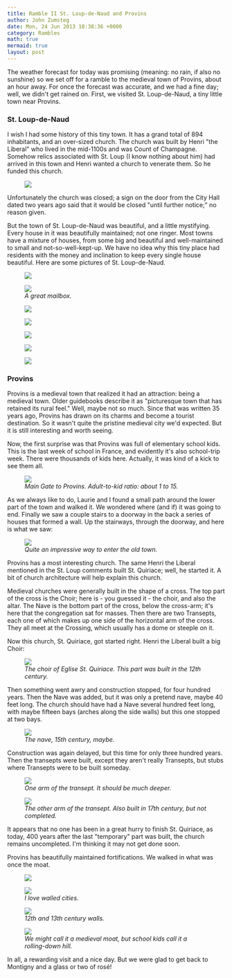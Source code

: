```yaml
---
title: Ramble II St. Loup-de-Naud and Provins
author: John Zumsteg
date: Mon, 24 Jun 2013 18:38:36 +0000
category: Rambles
math: true
mermaid: true
layout: post
---
```

The weather forecast for today was promising (meaning: no rain, if also no sunshine) so we set off for a ramble to the medieval town of Provins, about an hour away. For once the forecast was accurate, and we had a fine day; well, we didn't get rained on. First, we visited St. Loup-de-Naud, a tiny little town near Provins.

<h3 font-family="helvectica">St. Loup-de-Naud</h3>
I wish I had some history of this tiny town. It has a grand total of 894 inhabitants, and an over-sized church. The church was built by Henri "the Liberal" who lived in the mid-1100s and was Count of Champagne. Somehow relics associated with St. Loup (I know nothing about him) had arrived in this town and Henri wanted a church to venerate them. So he funded this church. 
<figure class = "landscape">
	<img src="{{site.url}}/assets/images/2013/06/IMG_4984.jpg"/>
	<figcaption></figcaption>
</figure>


Unfortunately the church was closed; a sign on the door from the City Hall dated two years ago said that it would be closed "until further notice;" no reason given.

But the town of St. Loup-de-Naud was beautiful, and a little mystifying. Every house in it was beautifully maintained; not one ringer. Most towns have a mixture of houses, from some big and beautiful and well-maintained to small and not-so-well-kept-up. We have no idea why this tiny place had residents with the money and inclination to keep every single house beautiful. Here are some pictures of St. Loup-de-Naud.
<figure class = "portrait">
	<img src="{{site.url}}/assets/images/2013/06/IMG_4996.jpg"/>
	<figcaption></figcaption>
</figure>


<figure class = "portrait">
	<img src="{{site.url}}/assets/images/2013/06/IMG_5000.jpg"/>
	<figcaption><em>A great mailbox.</em></figcaption>
</figure>

<figure class = "landscape">
	<img src="{{site.url}}/assets/images/2013/06/IMG_5001.jpg"/>
	<figcaption></figcaption>
</figure>

<figure class = "portrait">
	<img src="{{site.url}}/assets/images/2013/06/IMG_5003.jpg"/>
	<figcaption></figcaption>
</figure>

<figure class = "portrait">
	<img src="{{site.url}}/assets/images/2013/06/IMG_4999.jpg"/>
	<figcaption></figcaption>
</figure>

<figure class = "landscape">
	<img src="{{site.url}}/assets/images/2013/06/IMG_50052.jpg"/>
	<figcaption></figcaption>
</figure>

<figure class = "portrait">
	<img src="{{site.url}}/assets/images/2013/06/IMG_49871.jpg"/>
	<figcaption></figcaption>
</figure>


<h3>Provins</h3>
Provins is a medieval town that realized it had an attraction: being a medieval town. Older guidebooks describe it as "picturesque town that has retained its rural feel." Well, maybe not so much. Since that was written 35 years ago, Provins has drawn on its charms and become a tourist destination. So it wasn't quite the pristine medieval city we'd expected. But it is still interesting and worth seeing.

Now, the first surprise was that Provins was full of elementary school kids. This is the last week of school in France, and evidently it's also school-trip week. There were thousands of kids here. Actually, it was kind of a kick to see them all. 
<figure class = "landscape">
	<img src="{{site.url}}/assets/images/2013/06/IMG_5009.jpg"/>
	<figcaption><em>Main Gate to Provins. Adult-to-kid ratio: about 1 to 15.</em></figcaption>
</figure>



As we always like to do, Laurie and I found a small path around the lower part of the town and walked it. We wondered where (and if) it was going to end. Finally we saw a couple stairs to a doorway in the back a series of houses that formed a wall. Up the stairways, through the doorway, and here is what we saw:
<figure class = "portrait">
	<img src="{{site.url}}/assets/images/2013/06/IMG_5012.jpg"/>
	<figcaption><em>Quite an impressive way to enter the old town.</em></figcaption>
</figure>

 
Provins has a most interesting church. The same Henri the Liberal mentioned in the St. Loup comments built St. Quiriace; well, he started it. A bit of church architecture will help explain this church.

Medieval churches were generally built in the shape of a cross. The top part of the cross is the Choir; here is - you guessed it - the choir, and also the altar. The Nave is the bottom part of the cross, below the cross-arm; it's here that the congregation sat for masses. Then there are two Transepts, each one of which makes up one side of the horizontal arm of the cross. They all meet at the Crossing, which usually has a dome or steeple on it.

Now this church, St. Quiriace, got started right. Henri the Liberal built a big Choir:
<figure class = "portrait">
	<img src="{{site.url}}/assets/images/2013/06/IMG_5022.jpg"/>
	<figcaption><em>The choir of Eglise St. Quiriace. This part was built in the 12th century.</em></figcaption>
</figure>



Then something went awry and construction stopped, for four hundred years. Then the Nave was added, but it was only a pretend nave, maybe 40 feet long. The church should have had a Nave several hundred feet long, with maybe fifteen bays (arches along the side walls) but this one stopped at two bays. 
<figure class = "portrait">
	<img src="{{site.url}}/assets/images/2013/06/IMG_5017.jpg"/>
	<figcaption><em>The nave, 15th century, maybe.</em></figcaption>
</figure>


Construction was again delayed, but this time for only three hundred years. Then the transepts were built, except they aren't really Transepts, but stubs where Transepts were to be built someday.
<figure class = "portrait">
	<img src="{{site.url}}/assets/images/2013/06/IMG_5020.jpg"/>
	<figcaption><em>One arm of the transept. It should be much deeper.</em></figcaption>
</figure>

<figure class = "portrait">
	<img src="{{site.url}}/assets/images/2013/06/IMG_5016.jpg"/>
	<figcaption><em>The other arm of the transept. Also built in 17th century, but not completed.</em></figcaption>
</figure>


It appears that no one has been in a great hurry to finish St. Quiriace, as today, 400 years after the last "temporary" part was built, the church remains uncompleted. I'm thinking it may not get done soon.

Provins has beautifully maintained fortifications. We walked in what was once the moat.
<figure class = "portrait">
	<img src="{{site.url}}/assets/images/2013/06/IMG_5033.jpg"/>
	<figcaption></figcaption>
</figure>

<figure class = "landscape">
	<img src="{{site.url}}/assets/images/2013/06/IMG_5010.jpg"/>
	<figcaption><em>I love walled cities.</em></figcaption>
</figure>

<figure class = "portrait">
	<img src="{{site.url}}/assets/images/2013/06/IMG_5036.jpg"/>
	<figcaption><em>12th and 13th century walls.</em></figcaption>
</figure>

<figure class = "landscape">
	<img src="{{site.url}}/assets/images/2013/06/IMG_5040.jpg"/>
	<figcaption><em>We might call it a medieval moat, but school kids call it a  rolling-down hill.</em></figcaption>
</figure>



In all, a rewarding visit and a nice day. But we were glad to get back to Montigny and a glass or two of rosé!

